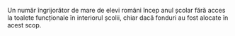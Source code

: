 Un număr îngrijorător de mare de elevi români încep anul școlar fără acces la toalete funcționale în interiorul școlii, chiar dacă fonduri au fost alocate în acest scop.
